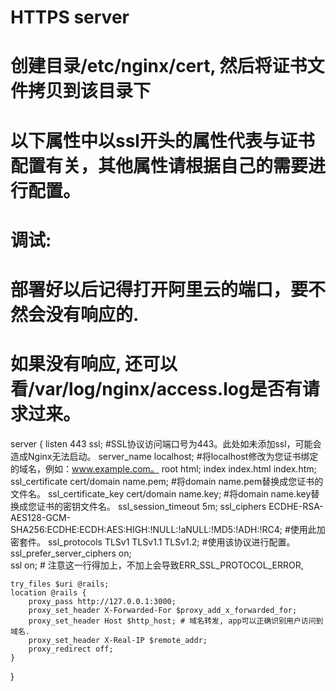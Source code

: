   
# HTTPS server
# 创建目录/etc/nginx/cert, 然后将证书文件拷贝到该目录下
# 以下属性中以ssl开头的属性代表与证书配置有关，其他属性请根据自己的需要进行配置。
# 
# 调试: 
# 部署好以后记得打开阿里云的端口，要不然会没有响应的.
# 如果没有响应, 还可以看/var/log/nginx/access.log是否有请求过来。
server {
    listen 443 ssl;   #SSL协议访问端口号为443。此处如未添加ssl，可能会造成Nginx无法启动。
    server_name localhost;  #将localhost修改为您证书绑定的域名，例如：www.example.com。
    root html;
    index index.html index.htm;
    ssl_certificate cert/domain name.pem;   #将domain name.pem替换成您证书的文件名。
    ssl_certificate_key cert/domain name.key;   #将domain name.key替换成您证书的密钥文件名。
    ssl_session_timeout 5m;
    ssl_ciphers ECDHE-RSA-AES128-GCM-SHA256:ECDHE:ECDH:AES:HIGH:!NULL:!aNULL:!MD5:!ADH:!RC4;  #使用此加密套件。
    ssl_protocols TLSv1 TLSv1.1 TLSv1.2;   #使用该协议进行配置。
    ssl_prefer_server_ciphers on;   
    ssl on; # 注意这一行得加上，不加上会导致ERR_SSL_PROTOCOL_ERROR, 
    
    try_files $uri @rails;
    location @rails {
        proxy_pass http://127.0.0.1:3000;
        proxy_set_header X-Forwarded-For $proxy_add_x_forwarded_for;
        proxy_set_header Host $http_host; # 域名转发, app可以正确识别用户访问到域名.
        proxy_set_header X-Real-IP $remote_addr;
        proxy_redirect off;
    }
}   